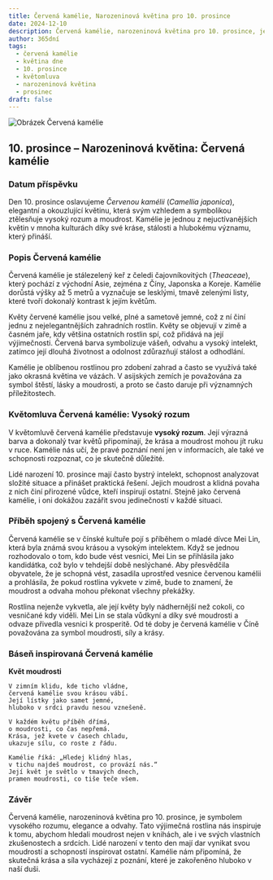 ```yaml
---
title: Červená kamélie, Narozeninová květina pro 10. prosince
date: 2024-12-10
description: Červená kamélie, narozeninová květina pro 10. prosince, je symbolem Vysoký rozum. Objevte její jedinečný význam, fascinující příběhy a poezii, která oslavuje její krásu.
author: 365dní
tags:
  - červená kamélie
  - květina dne
  - 10. prosince
  - květomluva
  - narozeninová květina
  - prosinec
draft: false
---
```


![Obrázek Červená kamélie](https://cdn.pixabay.com/photo/2019/03/03/16/13/camellia-4032179_640.jpg#center)


## 10. prosince – Narozeninová květina: Červená kamélie

### Datum příspěvku

Den 10. prosince oslavujeme _Červenou kamélii_ (_Camellia japonica_), elegantní a okouzlující květinu, která svým vzhledem a symbolikou ztělesňuje vysoký rozum a moudrost. Kamélie je jednou z nejuctívanějších květin v mnoha kulturách díky své kráse, stálosti a hlubokému významu, který přináší.

### Popis Červená kamélie

Červená kamélie je stálezelený keř z čeledi čajovníkovitých (_Theaceae_), který pochází z východní Asie, zejména z Číny, Japonska a Koreje. Kamélie dorůstá výšky až 5 metrů a vyznačuje se lesklými, tmavě zelenými listy, které tvoří dokonalý kontrast k jejím květům.

Květy červené kamélie jsou velké, plné a sametově jemné, což z ní činí jednu z nejelegantnějších zahradních rostlin. Květy se objevují v zimě a časném jaře, kdy většina ostatních rostlin spí, což přidává na její výjimečnosti. Červená barva symbolizuje vášeň, odvahu a vysoký intelekt, zatímco její dlouhá životnost a odolnost zdůrazňují stálost a odhodlání.

Kamélie je oblíbenou rostlinou pro zdobení zahrad a často se využívá také jako okrasná květina ve vázách. V asijských zemích je považována za symbol štěstí, lásky a moudrosti, a proto se často daruje při významných příležitostech.

### Květomluva Červená kamélie: Vysoký rozum

V květomluvě červená kamélie představuje **vysoký rozum**. Její výrazná barva a dokonalý tvar květů připomínají, že krása a moudrost mohou jít ruku v ruce. Kamélie nás učí, že pravé poznání není jen v informacích, ale také ve schopnosti rozpoznat, co je skutečně důležité.

Lidé narození 10. prosince mají často bystrý intelekt, schopnost analyzovat složité situace a přinášet praktická řešení. Jejich moudrost a klidná povaha z nich činí přirozené vůdce, kteří inspirují ostatní. Stejně jako červená kamélie, i oni dokážou zazářit svou jedinečností v každé situaci.

### Příběh spojený s Červená kamélie

Červená kamélie se v čínské kultuře pojí s příběhem o mladé dívce Mei Lin, která byla známá svou krásou a vysokým intelektem. Když se jednou rozhodovalo o tom, kdo bude vést vesnici, Mei Lin se přihlásila jako kandidátka, což bylo v tehdejší době neslýchané. Aby přesvědčila obyvatele, že je schopná vést, zasadila uprostřed vesnice červenou kamélii a prohlásila, že pokud rostlina vykvete v zimě, bude to znamení, že moudrost a odvaha mohou překonat všechny překážky.

Rostlina nejenže vykvetla, ale její květy byly nádhernější než cokoli, co vesničané kdy viděli. Mei Lin se stala vůdkyní a díky své moudrosti a odvaze přivedla vesnici k prosperitě. Od té doby je červená kamélie v Číně považována za symbol moudrosti, síly a krásy.

### Báseň inspirovaná Červená kamélie

**Květ moudrosti**

```
V zimním klidu, kde ticho vládne,  
červená kamélie svou krásou vábí.  
Její lístky jako samet jemné,  
hluboko v srdci pravdu nesou vznešeně.  

V každém květu příběh dřímá,  
o moudrosti, co čas nepřemá.  
Krása, jež kvete v časech chladu,  
ukazuje sílu, co roste z řádu.  

Kamélie říká: „Hledej klidný hlas,  
v tichu najdeš moudrost, co provází nás.“  
Její květ je světlo v tmavých dnech,  
pramen moudrosti, co tiše teče všem.  
```

### Závěr

Červená kamélie, narozeninová květina pro 10. prosince, je symbolem vysokého rozumu, elegance a odvahy. Tato výjimečná rostlina nás inspiruje k tomu, abychom hledali moudrost nejen v knihách, ale i ve svých vlastních zkušenostech a srdcích. Lidé narození v tento den mají dar vynikat svou moudrostí a schopností inspirovat ostatní. Kamélie nám připomíná, že skutečná krása a síla vycházejí z poznání, které je zakořeněno hluboko v naší duši.